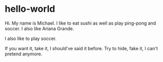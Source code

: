 # hello-world

Hi. My name is Michael. I like to eat sushi as well as play ping-pong and soccer. I also like Ariana Grande.

I also like to play soccer. 

If you want it, take it,
I should've said it before.
Try to hide, fake it,
I can't pretend anymore.
